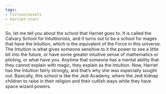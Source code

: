 ```yaml
---
tags:
- fiction/novels
- harriet-starr
---
```


So, let me tell you about the school that Harriet goes to. It is called
the Calvary School for Intuitiionists, and it turns out to be a school
for mages that have the Intuition, which is the equivalent of the Force
in this universe. The Intuition is what gives someone sensitive to it
the power to see a little bit into the future, or have some greater
intuitive sense of mathematics or piloting, or what have you. Anytime
that someone has a mental ability that they cannot explain with magic,
they explain as the Intuition. Now, Harriet has the Intuition fairly
strongly, and that’s why she was especially sought out. Basically, this
school is like the Jedi Academy, where the Jedi kidnap children to raise
in their religion and their cutlish ways while they have space wizard
powers.
